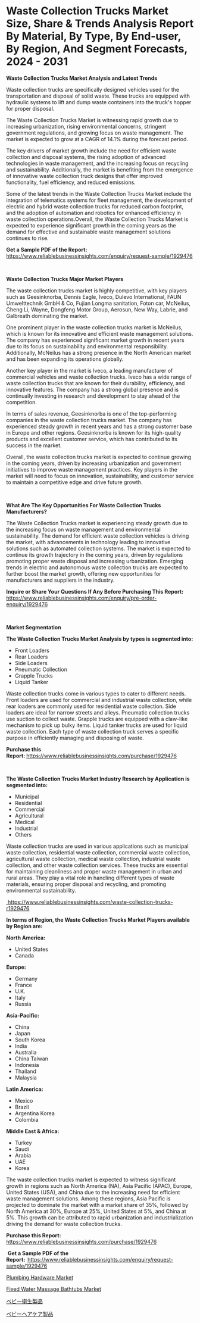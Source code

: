 <p><h1>Waste Collection Trucks Market Size, Share & Trends Analysis Report By Material, By Type, By End-user, By Region, And Segment Forecasts, 2024 - 2031</h1></p><p><strong>Waste Collection Trucks Market Analysis and Latest Trends</strong></p>
<p><p>Waste collection trucks are specifically designed vehicles used for the transportation and disposal of solid waste. These trucks are equipped with hydraulic systems to lift and dump waste containers into the truck's hopper for proper disposal.</p><p>The Waste Collection Trucks Market is witnessing rapid growth due to increasing urbanization, rising environmental concerns, stringent government regulations, and growing focus on waste management. The market is expected to grow at a CAGR of 14.1% during the forecast period.</p><p>The key drivers of market growth include the need for efficient waste collection and disposal systems, the rising adoption of advanced technologies in waste management, and the increasing focus on recycling and sustainability. Additionally, the market is benefiting from the emergence of innovative waste collection truck designs that offer improved functionality, fuel efficiency, and reduced emissions.</p><p>Some of the latest trends in the Waste Collection Trucks Market include the integration of telematics systems for fleet management, the development of electric and hybrid waste collection trucks for reduced carbon footprint, and the adoption of automation and robotics for enhanced efficiency in waste collection operations.Overall, the Waste Collection Trucks Market is expected to experience significant growth in the coming years as the demand for effective and sustainable waste management solutions continues to rise.</p></p>
<p><strong>Get a Sample PDF of the Report:&nbsp;</strong> <a href="https://www.reliablebusinessinsights.com/enquiry/request-sample/1929476">https://www.reliablebusinessinsights.com/enquiry/request-sample/1929476</a></p>
<p>&nbsp;</p>
<p><strong>Waste Collection Trucks Major Market Players</strong></p>
<p><p>The waste collection trucks market is highly competitive, with key players such as Geesinknorba, Dennis Eagle, Iveco, Dulevo International, FAUN Umwelttechnik GmbH & Co, Fujian Longma sanitation, Foton car, McNeilus, Cheng Li, Wayne, Dongfeng Motor Group, Aerosun, New Way, Labrie, and Galbreath dominating the market.</p><p>One prominent player in the waste collection trucks market is McNeilus, which is known for its innovative and efficient waste management solutions. The company has experienced significant market growth in recent years due to its focus on sustainability and environmental responsibility. Additionally, McNeilus has a strong presence in the North American market and has been expanding its operations globally.</p><p>Another key player in the market is Iveco, a leading manufacturer of commercial vehicles and waste collection trucks. Iveco has a wide range of waste collection trucks that are known for their durability, efficiency, and innovative features. The company has a strong global presence and is continually investing in research and development to stay ahead of the competition.</p><p>In terms of sales revenue, Geesinknorba is one of the top-performing companies in the waste collection trucks market. The company has experienced steady growth in recent years and has a strong customer base in Europe and other regions. Geesinknorba is known for its high-quality products and excellent customer service, which has contributed to its success in the market.</p><p>Overall, the waste collection trucks market is expected to continue growing in the coming years, driven by increasing urbanization and government initiatives to improve waste management practices. Key players in the market will need to focus on innovation, sustainability, and customer service to maintain a competitive edge and drive future growth.</p></p>
<p>&nbsp;</p>
<p><strong>What Are The Key Opportunities For Waste Collection Trucks Manufacturers?</strong></p>
<p><p>The Waste Collection Trucks market is experiencing steady growth due to the increasing focus on waste management and environmental sustainability. The demand for efficient waste collection vehicles is driving the market, with advancements in technology leading to innovative solutions such as automated collection systems. The market is expected to continue its growth trajectory in the coming years, driven by regulations promoting proper waste disposal and increasing urbanization. Emerging trends in electric and autonomous waste collection trucks are expected to further boost the market growth, offering new opportunities for manufacturers and suppliers in the industry.</p></p>
<p><strong>Inquire or Share Your Questions If Any Before Purchasing This Report:</strong> <a href="https://www.reliablebusinessinsights.com/enquiry/pre-order-enquiry/1929476">https://www.reliablebusinessinsights.com/enquiry/pre-order-enquiry/1929476</a></p>
<p>&nbsp;</p>
<p><strong>Market Segmentation</strong></p>
<p><strong>The Waste Collection Trucks Market Analysis by types is segmented into:</strong></p>
<p><ul><li>Front Loaders</li><li>Rear Loaders</li><li>Side Loaders</li><li>Pneumatic Collection</li><li>Grapple Trucks</li><li>Liquid Tanker</li></ul></p>
<p><p>Waste collection trucks come in various types to cater to different needs. Front loaders are used for commercial and industrial waste collection, while rear loaders are commonly used for residential waste collection. Side loaders are ideal for narrow streets and alleys. Pneumatic collection trucks use suction to collect waste. Grapple trucks are equipped with a claw-like mechanism to pick up bulky items. Liquid tanker trucks are used for liquid waste collection. Each type of waste collection truck serves a specific purpose in efficiently managing and disposing of waste.</p></p>
<p><strong>Purchase this Report:&nbsp;</strong><a href="https://www.reliablebusinessinsights.com/purchase/1929476">https://www.reliablebusinessinsights.com/purchase/1929476</a></p>
<p>&nbsp;</p>
<p><strong>The Waste Collection Trucks Market Industry Research by Application is segmented into:</strong></p>
<p><ul><li>Municipal</li><li>Residential</li><li>Commercial</li><li>Agricultural</li><li>Medical</li><li>Industrial</li><li>Others</li></ul></p>
<p><p>Waste collection trucks are used in various applications such as municipal waste collection, residential waste collection, commercial waste collection, agricultural waste collection, medical waste collection, industrial waste collection, and other waste collection services. These trucks are essential for maintaining cleanliness and proper waste management in urban and rural areas. They play a vital role in handling different types of waste materials, ensuring proper disposal and recycling, and promoting environmental sustainability.</p></p>
<p><a href="https://www.reliablebusinessinsights.com/waste-collection-trucks-r1929476">&nbsp;https://www.reliablebusinessinsights.com/waste-collection-trucks-r1929476</a></p>
<p><strong>In terms of Region, the Waste Collection Trucks Market Players available by Region are:</strong></p>
<p>
    <p> <strong> North America: </strong>
        <ul>
            <li>United States</li>
            <li>Canada</li>
        </ul>
        </p> 
    <p> <strong> Europe: </strong>
        <ul>
            <li>Germany</li>
            <li>France</li>
            <li>U.K.</li>
            <li>Italy</li>
            <li>Russia</li>
        </ul>
        </p> 
    <p> <strong> Asia-Pacific: </strong>
        <ul>
            <li>China</li>
            <li>Japan</li>
            <li>South Korea</li>
            <li>India</li>
            <li>Australia</li>
            <li>China Taiwan</li>
            <li>Indonesia</li>
            <li>Thailand</li>
            <li>Malaysia</li>
        </ul>
        </p> 
    <p> <strong> Latin America: </strong>
        <ul>
            <li>Mexico</li>
            <li>Brazil</li>
            <li>Argentina Korea</li>
            <li>Colombia</li>
        </ul>
        </p> 
    <p> <strong> Middle East & Africa: </strong>
        <ul>
            <li>Turkey</li>
            <li>Saudi</li>
            <li>Arabia</li>
            <li>UAE</li>
            <li>Korea</li>
        </ul>
    </p>
    </p>
<p><p>The waste collection trucks market is expected to witness significant growth in regions such as North America (NA), Asia Pacific (APAC), Europe, United States (USA), and China due to the increasing need for efficient waste management solutions. Among these regions, Asia Pacific is projected to dominate the market with a market share of 35%, followed by North America at 30%, Europe at 25%, United States at 5%, and China at 5%. This growth can be attributed to rapid urbanization and industrialization driving the demand for waste collection trucks.</p></p>
<p><strong>Purchase this Report: </strong><a href="https://www.reliablebusinessinsights.com/purchase/1929476">https://www.reliablebusinessinsights.com/purchase/1929476</a></p>
<p>&nbsp;<strong>Get a Sample PDF of the Report:&nbsp;&nbsp;</strong><a href="https://www.reliablebusinessinsights.com/enquiry/request-sample/1929476">https://www.reliablebusinessinsights.com/enquiry/request-sample/1929476</a></p>
<p><strong></strong></p>
<p><p><a href="https://github.com/castoriffic/Market-Research-Report-List-5/blob/main/plumbing-hardware-market.md">Plumbing Hardware Market</a></p><p><a href="https://github.com/yoshih12/Market-Research-Report-List-3/blob/main/fixed-water-massage-bathtubs-market.md">Fixed Water Massage Bathtubs Market</a></p><p><a href="https://github.com/sghwr779811674/Market-Research-Report-List-2/blob/main/3978514117211.md">ベビー衛生製品</a></p><p><a href="https://github.com/DudleyFerry/Market-Research-Report-List-1/blob/main/2618509117210.md">ベビーヘアケア製品</a></p></p>
